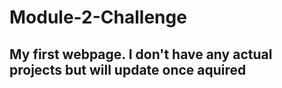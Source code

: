 # Module-2-Challenge
## My first webpage. I don't have any actual projects but will update once aquired 

